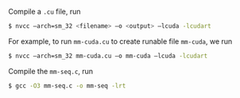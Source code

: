 Compile a `.cu` file, run
```sh
$ nvcc –arch=sm_32 <filename> –o <output> –lcuda -lcudart
```

For example, to run `mm-cuda.cu` to create runable file `mm-cuda`, we run
```sh
$ nvcc –arch=sm_32 mm-cuda.cu –o mm-cuda –lcuda -lcudart
```

Compile the `mm-seq.c`, run
```sh
$ gcc -O3 mm-seq.c -o mm-seq -lrt
```